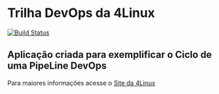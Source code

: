 # Trilha DevOps da 4Linux

<!-- Altere a Flag abaixo com sua URL do Travis -->
[![Build Status](https://travis-ci.org/carloscancian/DevOpsLab-HelloWorld.svg?branch=master)](https://travis-ci.org/carloscancian/DevOpsLab-HelloWorld)

## Aplicação criada para exemplificar o Ciclo de uma PipeLine DevOps


Para maiores informações acesse o [Site da 4Linux](https://www.4linux.com.br/cursos/devops)
